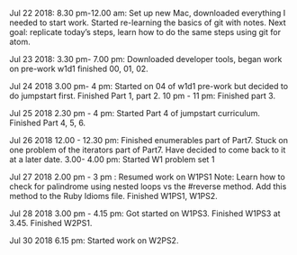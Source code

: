 Jul 22 2018: 8.30 pm-12.00 am: Set up new Mac, downloaded everything I needed to start work. Started re-learning the basics of git with notes. Next goal: replicate today’s steps, learn how to do the same steps using git for atom.

Jul 23 2018: 3.30 pm- 7.00 pm: Downloaded developer tools, began work on pre-work w1d1 finished 00, 01, 02.

Jul 24 2018 3.00 pm- 4 pm: Started on 04 of w1d1 pre-work but decided to do jumpstart first. Finished Part 1, part 2.
10 pm - 11 pm: Finished part 3.

Jul 25 2018 2.30 pm - 4 pm: Started Part 4 of jumpstart curriculum. Finished Part 4, 5, 6.

Jul 26 2018 12.00 - 12.30 pm: Finished enumerables part of Part7. Stuck on one problem of the iterators part of Part7. Have decided to come back to it at a later date.
3.00- 4.00 pm: Started W1 problem set 1

Jul 27 2018 2.00 pm - 3 pm : Resumed work on W1PS1 Note: Learn how to check for palindrome using nested loops vs the #reverse method. Add this method to the Ruby Idioms file.
Finished W1PS1, W1PS2.

Jul 28 2018 3.00 pm - 4.15 pm: Got started on W1PS3. Finished W1PS3 at 3.45. Finished W2PS1.

Jul 30 2018 6.15 pm: Started work on W2PS2. 
